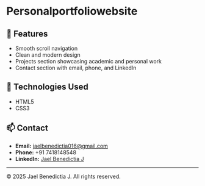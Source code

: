 # Personalportfoliowebsite

## 📌 Features

- Smooth scroll navigation
- Clean and modern design
- Projects section showcasing academic and personal work
- Contact section with email, phone, and LinkedIn

## 🚀 Technologies Used

- HTML5
- CSS3

## 📫 Contact

- **Email:** jaelbenedictia016@gmail.com  
- **Phone:** +91 7418148548  
- **LinkedIn:** [Jael Benedictia J](https://www.linkedin.com/in/jael-benedictia-j-3051a5230)

---

© 2025 Jael Benedictia J. All rights reserved.

